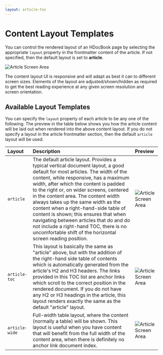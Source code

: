 ```yaml
---
layout: article-toc
---
```

# Content Layout Templates 

You can control the rendered layout of an HDocBook page by selecting the appropriate `layout` property in the frontmatter content of the article. If not specified, then the default layout is set to **article**.

![Article Screen Area]( {{BASE_PATH}}/content/hdocbook/images/article-area.png )

The content layout UI is responsive and will adapt as best it can to different screen sizes. Elements of the layout are adjusted/shown/hidden as required to get the best reading experience at any given screen resolution and screen orientation. 

## Available Layout Templates

You can specify the `layout` property of each article to be any one of the following. The preview in the table below shows you how the article content will be laid out when rendered into the above content layout. If you do not specify a layout in the article frontmatter section, then the default `article` layout will be used. 

|Layout|Description|Preview|
|:---|:---|:---|
|<span style="white-space:nowrap;">`article`</span>|The default article layout. Provides a typical vertical document layout, a good default for most articles. The width of the content, while responsive, has a maximum width, after which the content is padded to the right or, on wider screens, centered in the content area. The content width always takes up the same width as the content when a right-hand-side table of content is shown; this ensures that when navigating between articles that do and do not include a right-hand TOC, there is no uncomfortable shift of the horizontal screen reading position.|![Article Screen Area]( {{BASE_PATH}}/content/hdocbook/images/article_1.png)|
|<span style="white-space:nowrap;">`article-toc`</span>|This layout is basically the same as "article" above, but with the addition of the right-hand side table of contents which is automatically generated from the article's H2 and H3 headers. The links provided in this TOC list are anchor links which scroll to the correct position in the rendered document. If you do not have any H2 or H3 headings in the article, this layout renders exactly the same as the default "article" layout.|![Article Screen Area]( {{BASE_PATH}}/content/hdocbook/images/article-toc_1.png )|
|<span style="white-space:nowrap;">`article-wide`<span>|Full-width table layout, where the content (normally a table) will be shown. This layout is useful when you have content that will benefit from the full width of the content area, when there is definitely no anchor link document index.|![Article Screen Area]( {{BASE_PATH}}/content/hdocbook/images/article-wide_1.png ) |